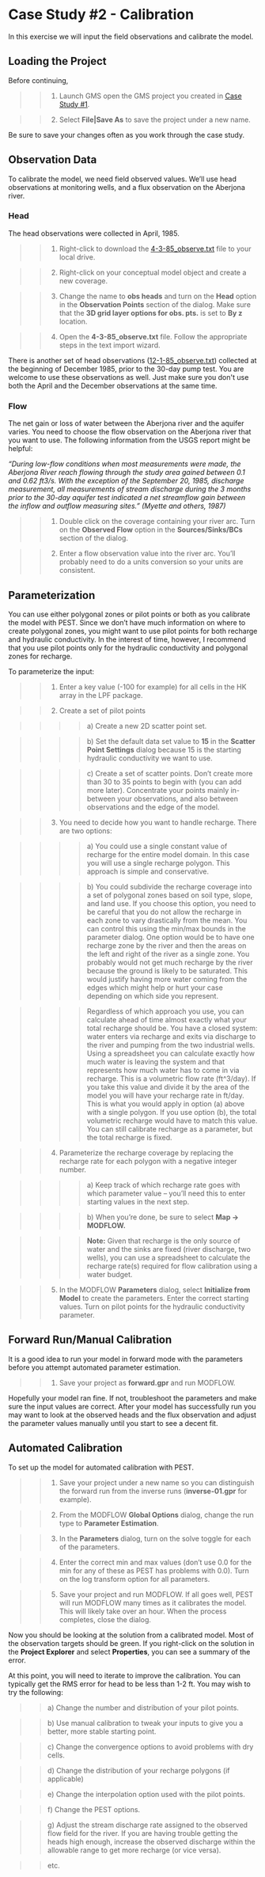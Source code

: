 # Case Study #2 - Calibration

In this exercise we will input the field observations and calibrate the model.

## Loading the Project

Before continuing,

>>1) Launch GMS open the GMS project you created in [<u>Case Study #1</u>](https://byu-ce547.readthedocs.io/en/latest/termproject/casestudy1/case_study_1/).

>>2) Select **File|Save As** to save the project under a new name.

Be sure to save your changes often as you work through the case study.

## Observation Data

To calibrate the model, we need field observed values. We’ll use head observations at monitoring wells, and a flux observation on the Aberjona river.

### Head

The head observations were collected in April, 1985.

>>1) Right-click to download the [<u>4-3-85_observe.txt</u>](4-3-85_observe.txt) file to your local drive.

>>2) Right-click on your conceptual model object and create a new coverage.

>>3) Change the name to **obs heads** and turn on the **Head** option in the **Observation Points** section of the dialog.  Make sure that the **3D grid layer options for obs. pts.** is set to **By z** location.

>>4) Open the **4-3-85_observe.txt** file.  Follow the appropriate steps in the text import wizard.

There is another set of head observations ([<u>12-1-85_observe.txt</u>](12-1-85_observe.txt)) collected at the beginning of December 1985, prior to the 30-day pump test. You are welcome to use these observations as well. Just make sure you don't use both the April and the December observations at the same time.

### Flow

The net gain or loss of water between the Aberjona river and the aquifer varies. You need to choose the flow observation on the Aberjona river that you want to use.  The following information from the USGS report might be helpful:

_“During low-flow conditions when most measurements were made, the Aberjona River reach flowing through the study area gained between 0.1 and 0.62 ft3/s.  With the exception of the September 20, 1985, discharge measurement, all measurements of stream discharge during the 3 months prior to the 30-day aquifer test indicated a net streamflow gain between the inflow and outflow measuring sites.” (Myette and others, 1987)_

>>1) Double click on the coverage containing your river arc.  Turn on the **Observed Flow** option in the **Sources/Sinks/BCs** section of the dialog.

>>2) Enter a flow observation value into the river arc.  You’ll probably need to do a units conversion so your units are consistent.

## Parameterization

You can use either polygonal zones or pilot points or both as you calibrate the model with PEST.  Since we don’t have much information on where to create polygonal zones, you might want to use pilot points for both recharge and hydraulic conductivity.  In the interest of time, however, I recommend that you use pilot points only for the hydraulic conductivity and polygonal zones for recharge.

To parameterize the input:

>>1) Enter a key value (-100 for example) for all cells in the HK array in the LPF package.

>>2) Create a set of pilot points

>>>>a) Create a new 2D scatter point set.

>>>>b) Set the default data set value to **15** in the **Scatter Point Settings** dialog because 15 is the starting hydraulic conductivity we want to use.

>>>>c) Create a set of scatter points. Don’t create more than 30 to 35 points to begin with (you can add more later). Concentrate your points mainly in-between your observations, and also between observations and the edge of the model.

>>3) You need to decide how you want to handle recharge. There are two options:

>>>>a) You could use a single constant value of recharge for the entire model domain. In this case you will use a single recharge polygon. This approach is simple and conservative.

>>>>b) You could subdivide the recharge coverage into a set of polygonal zones based on soil type, slope, and land use. If you choose this option, you need to be careful that you do not allow the recharge in each zone to vary drastically from the mean. You can control this using the min/max bounds in the parameter dialog. One option would be to have one recharge zone by the river and then the areas on the left and right of the river as a single zone. You probably would not get much recharge by the river because the ground is likely to be saturated. This would justify having more water coming from the edges which might help or hurt your case depending on which side you represent.

>>>>Regardless of which approach you use, you can calculate ahead of time almost exactly what your total recharge should be. You have a closed system: water enters via recharge and exits via discharge to the river and pumping from the two industrial wells. Using a spreadsheet you can calculate exactly how much water is leaving the system and that represents how much water has to come in via recharge. This is a volumetric flow rate (ft^3/day). If you take this value and divide it by the area of the model you will have your recharge rate in ft/day. This is what you would apply in option (a) above with a single polygon. If you use option (b), the total volumetric recharge would have to match this value. You can still calibrate recharge as a parameter, but the total recharge is fixed.

>>4) Parameterize the recharge coverage by replacing the recharge rate for each polygon with a negative integer number.

>>>>a) Keep track of which recharge rate goes with which parameter value – you’ll need this to enter starting values in the next step.

>>>>b) When you’re done, be sure to select **Map -> MODFLOW.**

>>>>**Note:** Given that recharge is the only source of water and the sinks are fixed (river discharge, two wells), you can use a spreadsheet to calculate the recharge rate(s) required for flow calibration using a water budget.

>>5) In the MODFLOW **Parameters** dialog, select **Initialize from Model** to create the parameters.  Enter the correct starting values. Turn on pilot points for the hydraulic conductivity parameter.

## Forward Run/Manual Calibration

It is a good idea to run your model in forward mode with the parameters before you attempt automated parameter estimation.

>>1) Save your project as **forward.gpr** and run MODFLOW.

Hopefully your model ran fine. If not, troubleshoot the parameters and make sure the input values are correct. After your model has successfully run you may want to look at the observed heads and the flux observation and adjust the parameter values manually until you start to see a decent fit.

## Automated Calibration

To set up the model for automated calibration with PEST.

>>1) Save your project under a new name so you can distinguish the forward run from the inverse runs (**inverse-01.gpr** for example).

>>2) From the MODFLOW **Global Options** dialog, change the run type to **Parameter Estimation**. 

>>3) In the **Parameters** dialog, turn on the solve toggle for each of the parameters.

>>4) Enter the correct min and max values (don’t use 0.0 for the min for any of these as PEST has problems with 0.0). Turn on the log transform option for all parameters.

>>5) Save your project and run MODFLOW. If all goes well, PEST will run MODFLOW many times as it calibrates the model. This will likely take over an hour. When the process completes, close the dialog.

Now you should be looking at the solution from a calibrated model.  Most of the observation targets should be green.  If you right-click on the solution in the **Project Explorer** and select **Properties**, you can see a summary of the error.

At this point, you will need to iterate to improve the calibration. You can typically get the RMS error for head to be less than 1-2 ft. You may wish to try the following:

>>a) Change the number and distribution of your pilot points.

>>b) Use manual calibration to tweak your inputs to give you a better, more stable starting point.

>>c) Change the convergence options to avoid problems with dry cells.

>>d) Change the distribution of your recharge polygons (if applicable)

>>e) Change the interpolation option used with the pilot points.

>>f) Change the PEST options.

>>g) Adjust the stream discharge rate assigned to the observed flow field for the river. If you are having trouble getting the heads high enough, increase the observed discharge within the allowable range to get more recharge (or vice versa).

>>etc.
